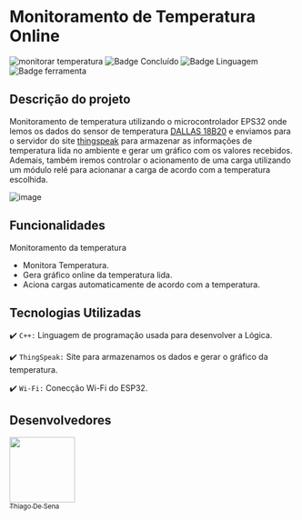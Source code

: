# Monitoramento de Temperatura Online
![monitorar temperatura](https://github.com/user-attachments/assets/7bee17d7-17d7-41a2-88da-99e8be1411d0)
![Badge Concluído](http://img.shields.io/static/v1?label=STATUS&message=CONCLUÍDO&color=GREEN&style=for-the-badge)
![Badge Linguagem](http://img.shields.io/static/v1?label=LINGUAGEM&message=C++&color=pink&style=for-the-badge)
![Badge ferramenta](http://img.shields.io/static/v1?label=MICRO&message=ESP32&color=black&style=for-the-badge)

## Descrição do projeto 

Monitoramento de temperatura utilizando o microcontrolador EPS32 onde lemos os dados do sensor de temperatura [DALLAS 18B20](https://www.alldatasheet.com/datasheet-pdf/pdf/58557/DALLAS/DS18B20.html) 
e enviamos para o servidor do site [thingspeak](https://thingspeak.com/) para armazenar as informações de temperatura lida no ambiente e gerar um gráfico com os valores recebidos. Ademais, também iremos
controlar o acionamento de uma carga utilizando um módulo relé para acionanar a carga de acordo com a temperatura escolhida.

![image](https://github.com/user-attachments/assets/70ffa136-cb7f-42b7-9a57-4ccbbfedb210)


## Funcionalidades

Monitoramento da temperatura

- Monitora Temperatura.
- Gera gráfico online da temperatura lida.
- Aciona cargas automaticamente de acordo com a temperatura.


## Tecnologias Utilizadas

:heavy_check_mark: `C++:` Linguagem de programação usada para desenvolver a Lógica. 

:heavy_check_mark: `ThingSpeak:` Site para armazenamos os dados e gerar o gráfico da temperatura.

:heavy_check_mark: `Wi-Fi:` Conecção Wi-Fi do ESP32.

## Desenvolvedores

[<img src="https://avatars.githubusercontent.com/u/110785400?v=4" width=115><br><sub>Thiago De Sena</sub>](https://www.linkedin.com/in/thiago-de-sena-ab5b09179/)


